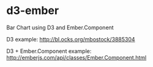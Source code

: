 d3-ember
========

Bar Chart using D3 and Ember.Component


D3 example:
<a target="_blank" href="http://bl.ocks.org/mbostock/3885304">http://bl.ocks.org/mbostock/3885304</a>

D3 + Ember.Component example:
<a target="_blank" href="http://emberjs.com/api/classes/Ember.Component.html">http://emberjs.com/api/classes/Ember.Component.html</a>

